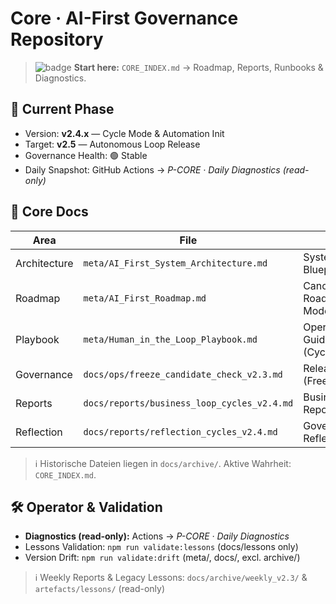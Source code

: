 # Core · AI-First Governance Repository

> ![badge](https://img.shields.io/badge/Cycle%20Mode-v2.4-green)
> **Start here:** `CORE_INDEX.md` → Roadmap, Reports, Runbooks & Diagnostics.

## 🧭 Current Phase
- Version: **v2.4.x** — Cycle Mode & Automation Init
- Target: **v2.5** — Autonomous Loop Release
- Governance Health: 🟢 Stable
- Daily Snapshot: GitHub Actions → *P-CORE · Daily Diagnostics (read-only)*

## 🧱 Core Docs
| Area | File | Purpose |
| --- | --- | --- |
| Architecture | `meta/AI_First_System_Architecture.md` | System & Data Blueprint |
| Roadmap | `meta/AI_First_Roadmap.md` | Canonical Roadmap (Cycle Mode) |
| Playbook | `meta/Human_in_the_Loop_Playbook.md` | Operational Guidance (Cycle/Automation) |
| Governance | `docs/ops/freeze_candidate_check_v2.3.md` | Release Criteria (Freeze) |
| Reports | `docs/reports/business_loop_cycles_v2.4.md` | Business Cycles Report |
| Reflection | `docs/reports/reflection_cycles_v2.4.md` | Governance & Reflection |

> ℹ️ Historische Dateien liegen in `docs/archive/`. Aktive Wahrheit: `CORE_INDEX.md`.

## 🛠 Operator & Validation
- **Diagnostics (read-only):** Actions → *P-CORE · Daily Diagnostics*
- Lessons Validation: `npm run validate:lessons` (docs/lessons only)
- Version Drift: `npm run validate:drift` (meta/, docs/, excl. archive/)

> ℹ️ Weekly Reports & Legacy Lessons: `docs/archive/weekly_v2.3/` & `artefacts/lessons/` (read-only)
